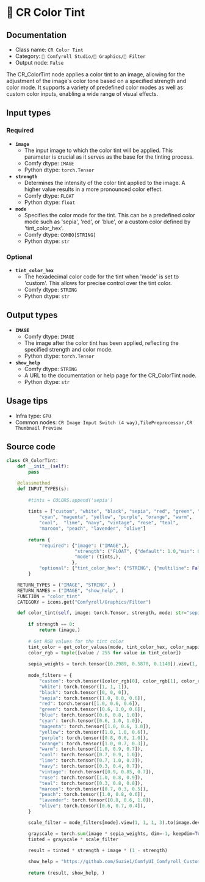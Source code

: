 # 🎨 CR Color Tint
## Documentation
- Class name: `CR Color Tint`
- Category: `🧩 Comfyroll Studio/👾 Graphics/🎨 Filter`
- Output node: `False`

The CR_ColorTint node applies a color tint to an image, allowing for the adjustment of the image's color tone based on a specified strength and color mode. It supports a variety of predefined color modes as well as custom color inputs, enabling a wide range of visual effects.
## Input types
### Required
- **`image`**
    - The input image to which the color tint will be applied. This parameter is crucial as it serves as the base for the tinting process.
    - Comfy dtype: `IMAGE`
    - Python dtype: `torch.Tensor`
- **`strength`**
    - Determines the intensity of the color tint applied to the image. A higher value results in a more pronounced color effect.
    - Comfy dtype: `FLOAT`
    - Python dtype: `float`
- **`mode`**
    - Specifies the color mode for the tint. This can be a predefined color mode such as 'sepia', 'red', or 'blue', or a custom color defined by 'tint_color_hex'.
    - Comfy dtype: `COMBO[STRING]`
    - Python dtype: `str`
### Optional
- **`tint_color_hex`**
    - The hexadecimal color code for the tint when 'mode' is set to 'custom'. This allows for precise control over the tint color.
    - Comfy dtype: `STRING`
    - Python dtype: `str`
## Output types
- **`IMAGE`**
    - Comfy dtype: `IMAGE`
    - The image after the color tint has been applied, reflecting the specified strength and color mode.
    - Python dtype: `torch.Tensor`
- **`show_help`**
    - Comfy dtype: `STRING`
    - A URL to the documentation or help page for the CR_ColorTint node.
    - Python dtype: `str`
## Usage tips
- Infra type: `GPU`
- Common nodes: `CR Image Input Switch (4 way),TilePreprocessor,CR Thumbnail Preview`


## Source code
```python
class CR_ColorTint:
    def __init__(self):
        pass

    @classmethod
    def INPUT_TYPES(s):
    
        #tints = COLORS.append('sepia')
        
        tints = ["custom", "white", "black", "sepia", "red", "green", "blue",
            "cyan", "magenta", "yellow", "purple", "orange", "warm",
            "cool",  "lime", "navy", "vintage", "rose", "teal",
            "maroon", "peach", "lavender", "olive"]
           
        return {
            "required": {"image": ("IMAGE",),
                         "strength": ("FLOAT", {"default": 1.0,"min": 0.1,"max": 1.0,"step": 0.1}),
                         "mode": (tints,),
                        },
            "optional": {"tint_color_hex": ("STRING", {"multiline": False, "default": "#000000"}),} 
        }

    RETURN_TYPES = ("IMAGE", "STRING", )
    RETURN_NAMES = ("IMAGE", "show_help", )    
    FUNCTION = "color_tint"
    CATEGORY = icons.get("Comfyroll/Graphics/Filter")

    def color_tint(self, image: torch.Tensor, strength, mode: str="sepia", tint_color_hex='#000000'):
    
        if strength == 0:
            return (image,)
            
        # Get RGB values for the tint color  
        tint_color = get_color_values(mode, tint_color_hex, color_mapping)    
        color_rgb = tuple([value / 255 for value in tint_color])
        
        sepia_weights = torch.tensor([0.2989, 0.5870, 0.1140]).view(1, 1, 1, 3).to(image.device)
        
        mode_filters = {
            "custom": torch.tensor([color_rgb[0], color_rgb[1], color_rgb[2]]),
            "white": torch.tensor([1, 1, 1]),
            "black": torch.tensor([0, 0, 0]),
            "sepia": torch.tensor([1.0, 0.8, 0.6]),
            "red": torch.tensor([1.0, 0.6, 0.6]),
            "green": torch.tensor([0.6, 1.0, 0.6]),
            "blue": torch.tensor([0.6, 0.8, 1.0]),
            "cyan": torch.tensor([0.6, 1.0, 1.0]),
            "magenta": torch.tensor([1.0, 0.6, 1.0]),
            "yellow": torch.tensor([1.0, 1.0, 0.6]),
            "purple": torch.tensor([0.8, 0.6, 1.0]),
            "orange": torch.tensor([1.0, 0.7, 0.3]),
            "warm": torch.tensor([1.0, 0.9, 0.7]),
            "cool": torch.tensor([0.7, 0.9, 1.0]),
            "lime": torch.tensor([0.7, 1.0, 0.3]),
            "navy": torch.tensor([0.3, 0.4, 0.7]),
            "vintage": torch.tensor([0.9, 0.85, 0.7]),
            "rose": torch.tensor([1.0, 0.8, 0.9]),
            "teal": torch.tensor([0.3, 0.8, 0.8]),
            "maroon": torch.tensor([0.7, 0.3, 0.5]),
            "peach": torch.tensor([1.0, 0.8, 0.6]),
            "lavender": torch.tensor([0.8, 0.6, 1.0]),
            "olive": torch.tensor([0.6, 0.7, 0.4]),
        }

        scale_filter = mode_filters[mode].view(1, 1, 1, 3).to(image.device)

        grayscale = torch.sum(image * sepia_weights, dim=-1, keepdim=True)
        tinted = grayscale * scale_filter

        result = tinted * strength + image * (1 - strength)
        
        show_help = "https://github.com/Suzie1/ComfyUI_Comfyroll_CustomNodes/wiki/Filter-Nodes#cr-color-tint"
        
        return (result, show_help, ) 

```
